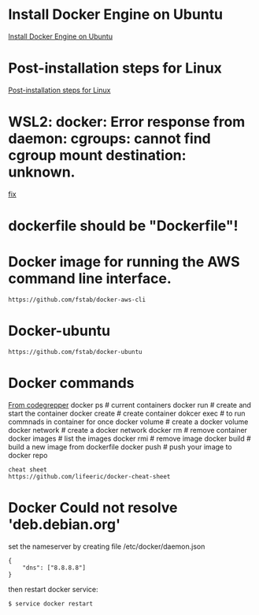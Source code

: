 # Install Docker Engine on Ubuntu

[Install Docker Engine on Ubuntu](https://docs.docker.com/engine/install/ubuntu/)

# Post-installation steps for Linux

[Post-installation steps for Linux](https://docs.docker.com/engine/install/linux-postinstall/)

# WSL2: docker: Error response from daemon: cgroups: cannot find cgroup mount destination: unknown.
[fix](https://github.com/microsoft/WSL/issues/4189#issuecomment-518277265)

# dockerfile should be "Dockerfile"!

# Docker image for running the AWS command line interface. 
    https://github.com/fstab/docker-aws-cli

# Docker-ubuntu
    https://github.com/fstab/docker-ubuntu

# Docker commands

[From codegrepper](https://www.codegrepper.com/search.php?q=docker)
    docker ps # current containers
    docker run # create and start the container
    docker create # create container
    dokcer exec # to run commnads in container for once
    docker volume # create a docker volume
    docker network # create a docker network
    docker rm # remove container 
    docker images # list the images
    docker rmi # remove image
    docker build # build a new image from dockerfile
    docker push # push your image to docker repo

    cheat sheet
    https://github.com/lifeeric/docker-cheat-sheet

# Docker Could not resolve 'deb.debian.org'
set the nameserver by creating file /etc/docker/daemon.json

    {
        "dns": ["8.8.8.8"]
    }

then restart docker service:

    $ service docker restart



